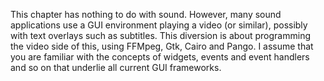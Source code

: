 This chapter has nothing to do with sound.
	However, many sound applications use a GUI environment
	playing a video (or similar), possibly with text overlays
	such as subtitles.
	This diversion is about programming the video side of this,
	using FFMpeg, Gtk, Cairo and Pango.
	I assume that you are familiar with the concepts of
	widgets, events and event handlers and so on that underlie all
	current GUI frameworks.